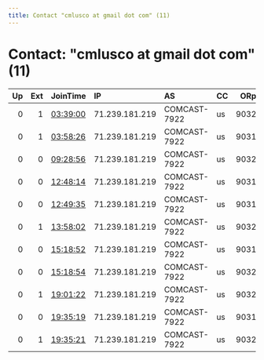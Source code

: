 ```yaml
---
title: Contact "cmlusco at gmail dot com" (11)
---
```


# Contact: "cmlusco at gmail dot com" (11)

|   Up |   Ext | JoinTime                                                                                              | IP             | AS           | CC   |   ORp |   Dirp | OS      | Version   | Nickname   |   eFamMembers |
|-----:|------:|:------------------------------------------------------------------------------------------------------|:---------------|:-------------|:-----|------:|-------:|:--------|:----------|:-----------|--------------:|
|    0 |     1 | [03:39:00](https://nusenu.github.io/OrNetStats/w/relay/91252B47DA837CCCB6FD8AE75D8E2B5C19DFEE96.html) | 71.239.181.219 | COMCAST-7922 | us   |  9032 |      0 | Windows | 0.4.6.10  | MCINet2    |             1 |
|    0 |     1 | [03:58:26](https://nusenu.github.io/OrNetStats/w/relay/3994E098B189B8DFC152E4417E70A4C33FAA612A.html) | 71.239.181.219 | COMCAST-7922 | us   |  9031 |      0 | Windows | 0.4.6.10  | MCINet1    |             1 |
|    0 |     0 | [09:28:56](https://nusenu.github.io/OrNetStats/w/relay/8CA360C42DA470D44F87CEEB3A6A942640341F9F.html) | 71.239.181.219 | COMCAST-7922 | us   |  9032 |      0 | Windows | 0.4.6.10  | MCINet2    |             1 |
|    0 |     0 | [12:48:14](https://nusenu.github.io/OrNetStats/w/relay/278A4B9B06533A5C9EBC697193AAAEA9AB4266D2.html) | 71.239.181.219 | COMCAST-7922 | us   |  9031 |      0 | Windows | 0.4.6.10  | BrOkEnNeT  |             1 |
|    0 |     0 | [12:49:35](https://nusenu.github.io/OrNetStats/w/relay/7FB5120BD1E62C9002CDF329E909F0C0F5171D4C.html) | 71.239.181.219 | COMCAST-7922 | us   |  9031 |      0 | Windows | 0.4.6.10  | BrOkEnNeT  |             1 |
|    0 |     1 | [13:58:02](https://nusenu.github.io/OrNetStats/w/relay/35A46D24A26DEBCDEEDA018E954263E0EB567776.html) | 71.239.181.219 | COMCAST-7922 | us   |  9032 |      0 | Windows | 0.4.6.10  | BrOkEnNet2 |             1 |
|    0 |     0 | [15:18:52](https://nusenu.github.io/OrNetStats/w/relay/B170EFBC2D77398C9BCB94DF8405158C6B2FDBBE.html) | 71.239.181.219 | COMCAST-7922 | us   |  9031 |      0 | Windows | 0.4.6.10  | StarTech1  |             2 |
|    0 |     0 | [15:18:54](https://nusenu.github.io/OrNetStats/w/relay/03CF667D12B200B1E86DA6FBC993DEC2344C8EE7.html) | 71.239.181.219 | COMCAST-7922 | us   |  9032 |      0 | Windows | 0.4.6.10  | StarTech2  |             2 |
|    0 |     1 | [19:01:22](https://nusenu.github.io/OrNetStats/w/relay/3F5B9AD3E9C2DF8EA33470D84F096D84441B13FF.html) | 71.239.181.219 | COMCAST-7922 | us   |  9032 |      0 | Windows | 0.4.6.10  | Toriffic2  |             1 |
|    0 |     0 | [19:35:19](https://nusenu.github.io/OrNetStats/w/relay/DB10CC1403783D5D7CD5056C2596652BF1403FC2.html) | 71.239.181.219 | COMCAST-7922 | us   |  9031 |      0 | Windows | 0.4.6.10  | Torrific   |             1 |
|    0 |     1 | [19:35:21](https://nusenu.github.io/OrNetStats/w/relay/5B9957B428AF09DD0DA56F90E2FB9408EB66F7FB.html) | 71.239.181.219 | COMCAST-7922 | us   |  9032 |      0 | Windows | 0.4.6.10  | Torrific2  |             1 |
